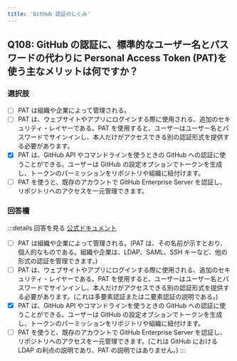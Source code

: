 ```yaml
---
title: 'GitHub 認証のしくみ'
---
```


## Q108: GitHub の認証に、標準的なユーザー名とパスワードの代わりに Personal Access Token (PAT)を使う主なメリットは何ですか？

### 選択肢

- [ ] PAT は組織や企業によって管理される。
- [ ] PAT は、ウェブサイトやアプリにログインする際に使用される、追加のセキュリティ・レイヤーである。PAT を使用すると、ユーザーはユーザー名とパスワードでサインインし、本人だけがアクセスできる別の認証形式を提供する必要があります。
- [x] PAT は、GitHub API やコマンドラインを使うときの GitHub への認証に使うことができる。ユーザーは GitHub の設定オプションでトークンを生成し、トークンのパーミッションをリポジトリや組織に紐付けます。
- [ ] PAT を使うと、既存のアカウントで GitHub Enterprise Server を認証し、リポジトリへのアクセスを一元管理できます。

### 回答欄

:::details 回答を見る
[公式ドキュメント](https://learn.microsoft.com/ja/training/modules/github-introduction-administration/3-how-github-authentication-works)

- [ ] PAT は組織や企業によって管理される。(PAT は、その名前が示すとおり、個人的なものである。組織や企業は、LDAP、SAML、SSH キーなど、他の形式の認証を管理できます。)
- [ ] PAT は、ウェブサイトやアプリにログインする際に使用される、追加のセキュリティ・レイヤーである。PAT を使用すると、ユーザーはユーザー名とパスワードでサインインし、本人だけがアクセスできる別の認証形式を提供する必要があります。(これは多要素認証または二要素認証の説明である。)
- [x] PAT は、GitHub API やコマンドラインを使うときの GitHub への認証に使うことができる。ユーザーは GitHub の設定オプションでトークンを生成し、トークンのパーミッションをリポジトリや組織に紐付けます。
- [ ] PAT を使うと、既存のアカウントで GitHub Enterprise Server を認証し、リポジトリへのアクセスを一元管理できます。(これは GitHub における LDAP の利点の説明であり、PAT の説明ではありません。)
      :::
